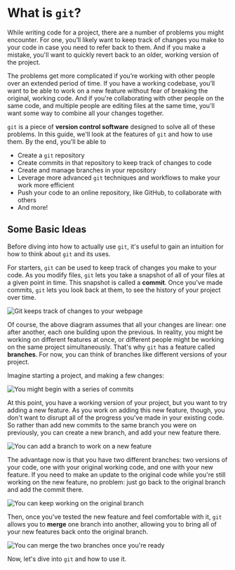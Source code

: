 # What is `git`?

While writing code for a project, there are a number of problems you might encounter. For one, you’ll likely want to keep track of  changes you make to your code in case you need to refer back to them. And if you make a mistake, you'll want to quickly revert back to an older, working version of the project.

The problems get more complicated if you’re working with other people over an extended period of time. If you have a working codebase, you’ll want to be able to work on a new feature without fear of breaking the original, working code. And if you're collaborating with other people on the same code, and multiple people are editing files at the same time, you'll want some way to combine all your changes together.

`git` is a piece of **version control software** designed to solve all of these problems. In this guide, we'll look at the features of `git` and how to use them. By the end, you'll be able to

* Create a `git` repository
* Create commits in that repository to keep track of changes to code
* Create and manage branches in your repository
* Leverage more advanced `git` techniques and workflows to make your work more efficient
* Push your code to an online repository, like GitHub, to collaborate with others
* And more!

## Some Basic Ideas

Before diving into how to actually use `git`, it's useful to gain an intuition for how to think about `git` and its uses.

For starters, `git` can be used to keep track of changes you make to your code. As you modify files, `git` lets you take a snapshot of all of your files at a given point in time. This snapshot is called a **commit**. Once you've made commits, `git` lets you look back at them, to see the history of your project over time.

<Image
    guide="git"
    filename="1.1.changes.svg"
    alt="Git keeps track of changes to your webpage"
/>

Of course, the above diagram assumes that all your changes are linear: one after another, each one building upon the previous. In reality, you might be working on different features at once, or different people might be working on the same project simultaneously. That's why `git` has a feature called **branches**. For now, you can think of branches like different versions of your project.

Imagine starting a project, and making a few changes:

<Image
    guide="git"
    filename="1.1.branches0.svg"
    alt="You might begin with a series of commits"
/>

At this point, you have a working version of your project, but you want to try adding a new feature. As you work on adding this new feature, though, you don't want to disrupt all of the progress you've made in your existing code. So rather than add new commits to the same branch you were on previously, you can create a new branch, and add your new feature there.

<Image
    guide="git"
    filename="1.1.branches1.svg"
    alt="You can add a branch to work on a new feature"
/>

The advantage now is that you have two different branches: two versions of your code, one with your original working code, and one with your new feature. If you need to make an update to the original code while you're still working on the new feature, no problem: just go back to the original branch and add the commit there.

<Image
    guide="git"
    filename="1.1.branches2.svg"
    alt="You can keep working on the original branch"
/>

Then, once you've tested the new feature and feel comfortable with it, `git` allows you to **merge** one branch into another, allowing you to bring all of your new features back onto the original branch.

<Image
    guide="git"
    filename="1.1.branches3.svg"
    alt="You can merge the two branches once you're ready"
/>

Now, let's dive into `git` and how to use it.